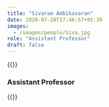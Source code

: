 ```yaml
---
title: "Sivaram Ambikasaran"
date: 2020-07-28T17:46:57+05:30
images:
  - /images/people/Siva.jpg
role: "Assistant Professor"
draft: false 
---
```


{{<rawhtml>}}

<h3><b>Assistant Professor</b></h3>

{{</rawhtml>}}